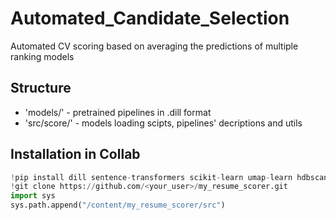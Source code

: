 # Automated_Candidate_Selection

Automated CV scoring based on averaging the predictions of multiple ranking models

## Structure 

- 'models/' - pretrained pipelines in .dill format
- 'src/score/' - models loading scipts, pipelines' decriptions and utils
  
## Installation in Collab
```python
!pip install dill sentence-transformers scikit-learn umap-learn hdbscan catboost
!git clone https://github.com/<your_user>/my_resume_scorer.git
import sys
sys.path.append("/content/my_resume_scorer/src")
